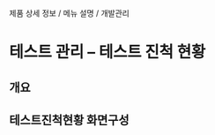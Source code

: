 <!--breadcrumb:제품 상세 정보 / 메뉴 설명 / 개발관리--><span class="md-breadcrumb">제품 상세 정보 / 메뉴 설명 / 개발관리</span>
# 테스트 관리 – 테스트 진척 현황
<!--5th-h2-toc-->
## 개요

## 테스트진척현황 화면구성

